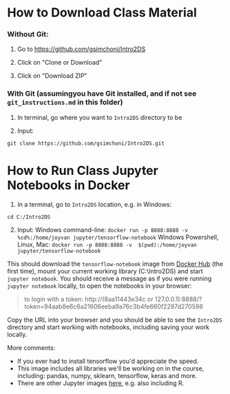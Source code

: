 # How to Download Class Material

### Without Git:

1. Go to https://github.com/gsimchoni/Intro2DS

2. Click on "Clone or Download"

3. Click on "Download ZIP"

### With Git (assumingyou have Git installed, and if not see `git_instructions.md` in this folder)

1. In terminal, go where you want to `Intro2DS` directory to be

2. Input:

`git clone https://github.com/gsimchoni/Intro2DS.git`

# How to Run Class Jupyter Notebooks in Docker

1. In a terminal, go to `Intro2DS` location, e.g. in Windows:

`cd C:/Intro2DS`

2. Input:
Windows command-line: `docker run -p 8888:8888 -v %cd%:/home/joyvan jupyter/tensorflow-notebook`
Windows Powershell, Linux, Mac: `docker run -p 8888:8888 -v  $(pwd):/home/joyvan jupyter/tensorflow-notebook`

This should download the `tensorflow-notebook` image from [Docker Hub](https://hub.docker.com/) (the first time), mount your current working library (C:\Intro2DS) and start `jupyter notebook`.
You should receive a message as if you were running `jupyter notebook` locally, to open the notebooks in your browser:

> to login with a token:
>       http://(8aa11443e34c or 127.0.0.1):8888/?token=94aab8e6c6a21606eeba9a76c3b4fe660f2287d270598

Copy the URL into your browser and you should be able to see the `Intro2DS` directory and start working with notebooks, including saving your work locally.

More comments:

* If you ever had to install tensorflow you'd appreciate the speed.
* This image includes all libraries we'll be working on in the course, including: pandas, numpy, sklearn, tensorflow, keras and more.
* There are other Jupyter images [here](https://hub.docker.com/u/jupyter/), e.g. also including R.